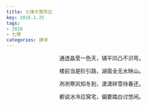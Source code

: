 ```yaml
---
title: 七律大雪所见
key: 2018.1.25
tags: 
- 2018
- 七律
categories: 律诗
---
```


<p align="center">通透晶莹一色天，铺平凹凸不识弯。
</p>
<p align="center">楼前当是阶引路，湖面全无水映山。
</p>
<p align="center">冽冽寒风知冬到，潇潇碎雪待春还。
</p>
<p align="center">都说冰冷应窝宅，偏要踏白讨悠闲。
</p>
